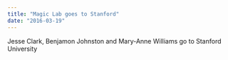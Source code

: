 ```yaml
---
title: "Magic Lab goes to Stanford"
date: "2016-03-19"
---
```

Jesse Clark, Benjamon Johnston and Mary-Anne Williams go to Stanford University